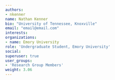 ```yaml
---
authors:
- nkenner
name: Nathan Kenner
bio: "University of Tennessee, Knoxville"
email: "email@email.com"
interests:
organizations:
- name: Emory University
role: 'Undergraduate Student, Emory University'
social:
superuser: true
user_groups:
- 'Research Group Members'
weight: 3.06
---
```


<br>
<br>
<br>
<br>
<br>
<img src=""/>

